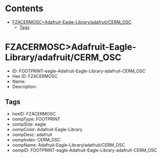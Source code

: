 



Contents
========

* [FZACERMOSC>Adafruit-Eagle-Library/adafruit/CERM_OSC](#fzacermoscadafruit-eagle-libraryadafruitcerm_osc)
	* [Tags](#tags)

# FZACERMOSC>Adafruit-Eagle-Library/adafruit/CERM_OSC

- ID: FOOTPRINT-eagle-Adafruit-Eagle-Library-adafruit-CERM_OSC
- Hex ID: FZACERMOSC
- Name: 
- Description: 

## Tags

- hexID: FZACERMOSC
- oompType: FOOTPRINT
- oompSize: eagle
- oompColor: Adafruit-Eagle-Library
- oompDesc: adafruit
- oompIndex: CERM_OSC
- oompName: Adafruit-Eagle-Library/adafruit/CERM_OSC
- oompID: FOOTPRINT-eagle-Adafruit-Eagle-Library-adafruit-CERM_OSC
